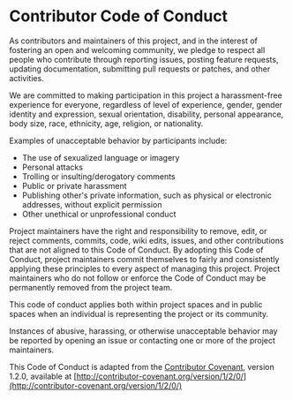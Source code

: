 # Contributor Code of Conduct

As contributors and maintainers of this project,
and in the interest of fostering an open and welcoming community,
we pledge to respect all people who contribute through
reporting issues,
posting feature requests,
updating documentation,
submitting pull requests or patches,
and other activities.

We are committed to making participation in this project
a harassment-free experience for everyone,
regardless of level of experience,
gender,
gender identity and expression,
sexual orientation,
disability,
personal appearance,
body size,
race,
ethnicity,
age,
religion,
or nationality.

Examples of unacceptable behavior by participants include:

* The use of sexualized language or imagery
* Personal attacks
* Trolling or insulting/derogatory comments
* Public or private harassment
* Publishing other's private information,
such as physical or electronic addresses,
without explicit permission
* Other unethical or unprofessional conduct

Project maintainers have the right and responsibility to remove,
edit,
or reject comments,
commits,
code,
wiki edits,
issues,
and other contributions that are not aligned to this Code of Conduct.
By adopting this Code of Conduct,
project maintainers commit themselves to fairly
and consistently applying these principles to every aspect of managing this project.
Project maintainers who do not follow
or enforce the Code of Conduct may be permanently removed from the project team.

This code of conduct applies both within project spaces
and in public spaces when an individual is representing the project or its community.

Instances of abusive,
harassing,
or otherwise unacceptable behavior may be reported by opening an issue
or contacting one or more of the project maintainers.

This Code of Conduct is adapted from the
[Contributor Covenant](http://contributor-covenant.org),
version 1.2.0,
available at
[http://contributor-covenant.org/version/1/2/0/](http://contributor-covenant.org/version/1/2/0/)
